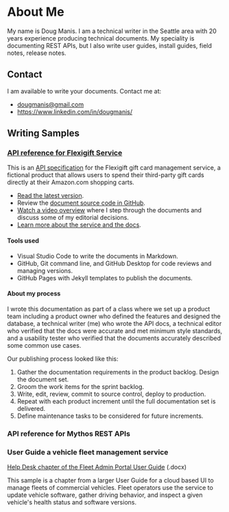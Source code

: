 # About Me

My name is Doug Manis. I am a technical writer in the Seattle area with 20 years experience producing technical documents. My speciality is documenting REST APIs, but I also write user guides, install guides, field notes, release notes.

## Contact

I am available to write your documents. Contact me at:

+ dougmanis@gmail.com
+ https://www.linkedin.com/in/dougmanis/

## Writing Samples

### [API reference for Flexigift Service](https://dougmanis.github.io/flexigift-service/)

This is an [API specification](https://dougmanis.github.io/flexigift-service/) for the Flexigift gift card management service, a fictional product that allows users to spend their third-party gift cards directly at their Amazon.com shopping carts.

+ [Read the latest version](https://dougmanis.github.io/flexigift-service/).
+ Review the [document source code in GitHub](https://github.com/dougmanis/flexigift-service).
+ [Watch a video overview](https://drive.google.com/file/d/1nLTAAdYMcrdvtrCKvow28_03YeRn2Ily/view?usp=share_link) where I step through the documents and discuss some of my editorial decisions.
+ [Learn more about the service and the docs](https://docs.google.com/presentation/d/1eR-FgKSuVyCqWaEk-guA1TuZaxhSgJfcOIn1pf132F0/edit?usp=share_link).

#### Tools used

+ Visual Studio Code to write the documents in Markdown.
+ GitHub, Git command line, and GitHub Desktop for code reviews and managing versions.
+ GitHub Pages with Jekyll templates to publish the documents.

#### About my process

I wrote this documentation as part of a class where we set up a product team including a product owner who defined the features and designed the database, a technical writer (me) who wrote the API docs, a technical editor who verified 
that the docs were accurate and met minimum style standards, and a usability tester who verified that the documents accurately described some common use cases.

Our publishing process looked like this:

1. Gather the documentation requirements in the product backlog. Design the document set.
1. Groom the work items for the sprint backlog.
1. Write, edit, review, commit to source control, deploy to production.
1. Repeat with each product increment until the full documentation set is delivered.
1. Define maintenance tasks to be considered for future increments.

### API reference for Mythos REST APIs

### User Guide a vehicle fleet management service

[Help Desk chapter of the Fleet Admin Portal User Guide](docs/Fleet%20Admin%20Portal%20User%20Guide%20-%20Help%20Desk.docx) (.docx)

This sample is a chapter from a larger User Guide for a cloud based UI to manage fleets of commercial vehicles. Fleet operators use the service to update vehicle software, gather driving behavior, and inspect a given vehicle's health status and software versions.